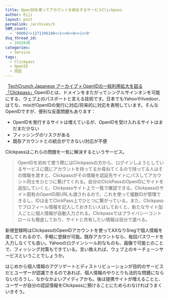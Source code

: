 ```yaml
---
title: OpenIDを使ってアカウントを統合するサービスClickpass
author: Eiji
layout: post
permalink: /archives/5
SBM_count:
  - '00002<>1271396100<>1<>0<>0<>1<>0'
dsq_thread_id:
  - 2433436
categories:
  - Service
tags:
  - Clickpass
  - OpenID
  - 認証
---
```

<div class="wp_plus_one_button" style="margin: 0 8px 8px 0; float:left; ">
  <g:plusone href="http://devlog.agektmr.com/archives/5" callback="wp_plus_one_handler"></g:plusone>
</div>

<a href="http://jp.techcrunch.com/archives/clickpass-could-change-the-way-you-surf-the-web/" target="_blank">TechCrunch Japanese アーカイブ » OpenIDの一般利用拡大を図る「Clickpass」</a>OpenIDとは、ドメインをまたがってシングルサインオンを可能にする、ウェブ上のパスポートと言える技術です。日本でもYahooやlivedoor、はてな、mixiがOpenIDの発行に対応/将来的に対応を表明しています。そんなOpenIDですが、便利な反面問題もあります：

*   OpenIDを発行するサイトは増えているが、OpenIDを受け入れるサイトはまだまだ少ない
*   フィッシングのリスクがある
*   既存アカウントとの統合ができない/対応が不便

Clickpassはこれらの問題を一気に解決するというサービス。

> OpenIDを初めて使う際にはClickpassの方から、ログインしようとしているサービスに既にアカウントを持ってるか尋ねてくるので持ってる人はその情報を渡すと、Clickpassがその情報を認証先サイトにパスしてアカウント同士をひとつに繋げてくれる。自分のClickPassのOpenIDにサイトを追加していくと、Clickpassサイト上で一覧で確認できる。Clickpassのサイト固有のOpenID用URLも渡されるので、これを使って複数IDが管理できるし、IDは全てClickPass上でひとつに繋がっている。また、Clickpassでプロフィール情報を記入しておきたい人はしておくと、新たなサイト加入ごとに個人情報が自動入力される。Clickpassではプライバシーコントロールも徹底しており、サイトと共有したい情報は自分で選べる。

新規登録時はClickpassのOpenIDアカウントを使ってAXなりSregで個人情報を渡してくれるので、手軽に登録が可能。既存アカウントなら、毎回パスワードを入力しなくても良い。Yahooのログインシール的なものも、画像で可能とのことで、フィッシング対策もできている。言い換えれば、ウェブ上のキーチェーンサービスということでしょうか。

はじめから個人情報のアグリゲートとディストリビューションが目的のサービスだとユーザーが認識できるのであれば、個人情報のやりとりも法的な問題にならないだろうし、なかなかよいアイディアかも。後は提携サイトが増えることと、ユーザーが自分の認証情報をClickpassに預けることにためらわなければうまくいきそう。
